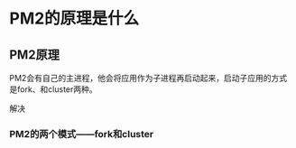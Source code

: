 # PM2的原理是什么

## PM2原理

PM2会有自己的主进程，他会将应用作为子进程再启动起来，启动子应用的方式是fork、和cluster两种。

解决
### PM2的两个模式——fork和cluster
